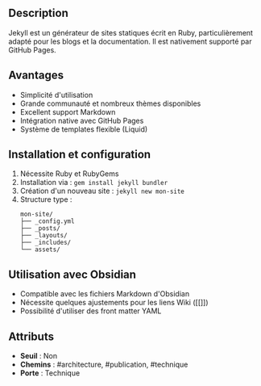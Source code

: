 ## Description
Jekyll est un générateur de sites statiques écrit en Ruby, particulièrement adapté pour les blogs et la documentation. Il est nativement supporté par GitHub Pages.

## Avantages
- Simplicité d'utilisation
- Grande communauté et nombreux thèmes disponibles
- Excellent support Markdown
- Intégration native avec GitHub Pages
- Système de templates flexible (Liquid)

## Installation et configuration
1. Nécessite Ruby et RubyGems
2. Installation via : `gem install jekyll bundler`
3. Création d'un nouveau site : `jekyll new mon-site`
4. Structure type :
   ```
   mon-site/
   ├── _config.yml
   ├── _posts/
   ├── _layouts/
   ├── _includes/
   └── assets/
   ```

## Utilisation avec Obsidian
- Compatible avec les fichiers Markdown d'Obsidian
- Nécessite quelques ajustements pour les liens Wiki ([[]])
- Possibilité d'utiliser des front matter YAML

## Attributs
- **Seuil** : Non
- **Chemins** : #architecture, #publication, #technique
- **Porte** : Technique
